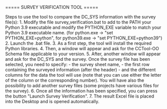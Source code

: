 ===== SURVEY VERIFICATION TOOL =====

Steps to use the tool to compare the DC_SYS information with the survey file(s):
    1. Modify the file survey_verification.bat to add to the PATH your Python 3.9 executable and modify the PYTHON_EXE variable to match your Python 3.9 executable name.
        (for python.exe -> "set PYTHON_EXE=python", for python39.exe -> "set PYTHON_EXE=python39")
    2. Launch the .bat file.
    3. As a first step, the tool will install the required Python libraries.
    4. Then, a window will appear and ask for the CCTool-OO Schema file applicable to your version.
    5. After, another window will appear and ask for the DC_SYS and the survey.
        Once the survey file has been selected, you need to specify:
            - the survey sheet name,
            - the first row containing the surveyed information (after the header)
            - and the different columns for the data the tool will use (note that you can use either the letter of the column or the corresponding number).
        You will have also the possibility to add another survey files (some projects have various files for the survey).
    6. Once all the information has been specified, you can press the button "Launch Survey Verification".
    7. The result Excel file is placed into the Desktop and is opened automatically.
